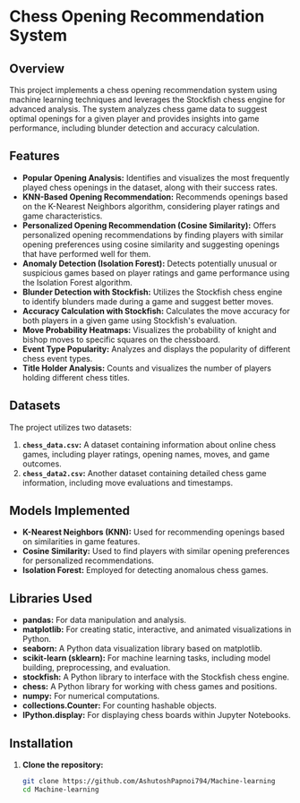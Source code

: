 # Chess Opening Recommendation System

## Overview

This project implements a chess opening recommendation system using machine learning techniques and leverages the Stockfish chess engine for advanced analysis. The system analyzes chess game data to suggest optimal openings for a given player and provides insights into game performance, including blunder detection and accuracy calculation.

## Features

* **Popular Opening Analysis:** Identifies and visualizes the most frequently played chess openings in the dataset, along with their success rates.
* **KNN-Based Opening Recommendation:** Recommends openings based on the K-Nearest Neighbors algorithm, considering player ratings and game characteristics.
* **Personalized Opening Recommendation (Cosine Similarity):** Offers personalized opening recommendations by finding players with similar opening preferences using cosine similarity and suggesting openings that have performed well for them.
* **Anomaly Detection (Isolation Forest):** Detects potentially unusual or suspicious games based on player ratings and game performance using the Isolation Forest algorithm.
* **Blunder Detection with Stockfish:** Utilizes the Stockfish chess engine to identify blunders made during a game and suggest better moves.
* **Accuracy Calculation with Stockfish:** Calculates the move accuracy for both players in a given game using Stockfish's evaluation.
* **Move Probability Heatmaps:** Visualizes the probability of knight and bishop moves to specific squares on the chessboard.
* **Event Type Popularity:** Analyzes and displays the popularity of different chess event types.
* **Title Holder Analysis:**  Counts and visualizes the number of players holding different chess titles.

## Datasets

The project utilizes two datasets:

1. **`chess_data.csv`:**  A dataset containing information about online chess games, including player ratings, opening names, moves, and game outcomes.
2. **`chess_data2.csv`:** Another dataset containing detailed chess game information, including move evaluations and timestamps.

## Models Implemented

* **K-Nearest Neighbors (KNN):** Used for recommending openings based on similarities in game features.
* **Cosine Similarity:**  Used to find players with similar opening preferences for personalized recommendations.
* **Isolation Forest:**  Employed for detecting anomalous chess games.

## Libraries Used

* **pandas:** For data manipulation and analysis.
* **matplotlib:** For creating static, interactive, and animated visualizations in Python.
* **seaborn:** A Python data visualization library based on matplotlib.
* **scikit-learn (sklearn):** For machine learning tasks, including model building, preprocessing, and evaluation.
* **stockfish:** A Python library to interface with the Stockfish chess engine.
* **chess:** A Python library for working with chess games and positions.
* **numpy:** For numerical computations.
* **collections.Counter:** For counting hashable objects.
* **IPython.display:** For displaying chess boards within Jupyter Notebooks.

## Installation

1. **Clone the repository:**
   ```bash
   git clone https://github.com/AshutoshPapnoi794/Machine-learning
   cd Machine-learning
